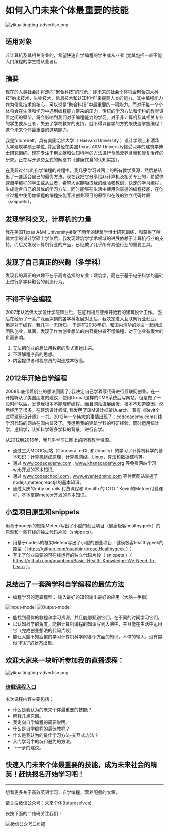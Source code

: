 # 如何入门未来个体最重要的技能

![yikuaitingting-advertise.png](/images/附录-编程/如何入门未来个体最重要的技能/yikuaitingting-advertise.png)

## 适用对象

非计算机及其相关专业的，希望快速自学编程的学生或从业者
(尤其包括一直不能入门编程的学生或从业者)。

## 摘要

现在的人类社会即将走向“聚合科技”的时代：即未来的社会个体将会聚合四大科技“纳米技术，生物技术，信息技术和认知科学”来提高人类的能力。其中编程能力作为信息技术的核心，可以说是“聚合科技”中最重要的一项能力。而对于每一个个体将会在生活和学习中遇到编程能力带来的压力，传统的学习方法和学科的教育设置之间的壁垒，将会影响到我们对于编程能力的学习。对于非计算机及其相关专业的学生或从业者，失去了学校教育的支持，就不得以自学的方式来快速掌握编程：这个未来个体最重要的这项能力。

我是futureSelf。具有美国哈佛大学（ Harvard University ）设计学硕士和清华大学建筑学硕士学位, 并且曾经在美国Texas A&M University接受两年的建筑学博士研究训练。现在专注于用文献和认知科学的方法进行食品营养含量和康复治疗的研究。正在写开源交互式的网络书《健康饮食的认知实践》。

在我超过4年的自学编程的过程中，我几乎学习过网上的所有教学资源，然后总结出了一套适合自己的最优方法。现在我把它分享给非计算机及相关专业的，希望快速自学编程的学生或从业者，希望大家能吸取我的经验和教训，快速的学习编程，生成适合自己的最优的学习方法。同时能够在生活中使用你掌握的编程技能，在创业过程中使用你掌握的编程技能写出创业项目的原型和在线的独立代码片段（snippets）。

## 发现学科交叉，计算机的力量

我在美国Texas A&M University接受了两年的建筑学博士研究训练，和获得了哈佛大学的设计学硕士学位后，我发现建筑学学术领域的进展依赖于计算机行业的支持。而后又发现计算机行业的产品，已经成了几乎所有其他行业的重要工具。

## 发现了自己真正的兴趣（多学科）

发现我的真正的兴趣不在于高考选择的专业：建筑学。而在于基于电子科学的基础上进行多学科融合的创造行为。

## 不得不学会编程

2007年从哈佛大学设计学院毕业后，在加利福尼亚州开始我的建筑设计工作。 然后在经历了一番广泛而深刻的各学科发展对比后，我决定进入互联网行业创业。 但是对于编程，我几乎一无所知。 于是在2008年初，和国内清华的朋友一起组成团队创业，其间，发现了作为创业想法的内容提供者不懂编程，对于创业有很大的负面影响。

1. 无法把创业的想法用数据的形式表达出来。
2. 不理解程序员的思想。
3. 内容提供者和程序员的沟通成本很高。

## 2012年开始自学编程

2008年底带着创业的想法回国了, 我决定自己学着写代码进行互联网创业。在一开始听从了美国朋友的建议，使用Drupal这样的CMS系统后写网站。但是做了一段时间以后，发觉我根本不能理解编程。而且网站进展缓慢，根本不知道原因。然后经历了很多。在建筑设计领域, 我发明了BIM设计框架Uuarch。著有《Revit全过程建筑设计师》一书。2012年一个伟大的事情出现了：codecademy.com在线学习代码的网站在国内普及了。我运用我的建筑学科的科研经验，同时运用统计学，逻辑学，认知科学等多学科的背景，进行自学。

从2012到2016年，我几乎学习过网上的所有教学资源。

- 通过三大MOOC网站（Coursera, edX, 和Udacity）的学习了计算机科学的基本知识：计算机组成原理，计算机网络，Linux，算法和数据结构等。
- 通过 www.codecademy.com , www.khanacademy.org 等免费网站学习web开发的基本知识。
- 通过 www.codeschool.com , www.eventedmind.com 等付费网站掌握了nodejs,meteor,reactjs的基本知识。
- 通过大庆的ruby on rails 付费课程和 ihealth 的 CTO：Kevin的Metoer付费课程，基本掌握meteor开发的基本知识。

## 小型项目原型和snippets

用基于nodejs的框架Meteor写出了小型的创业项目（健康极客healthygeek）的原型和一些在线的独立代码片段（snippets）。

- 用基于nodejs的框架Meteor写出了小型的创业项目：健康极客healthygeek的原型（ https://github.com/quanbinn/reactHealthygeek ）；
- 写出了创业需要的可在线运行的独立代码片段（ snippets ）（ https://github.com/quanbinn/Basic-Health-Knowledge-We-Need-To-Learn ）。

## 总结出了一套跨学科自学编程的最优方法

- 编程学习的逻辑模型： 输入最好的知识输出最好的应用（大脑－手指）

![Input-model](/images/附录-编程/如何入门未来个体最重要的技能/Input-model.jpg)
![Output-model](/images/附录-编程/如何入门未来个体最重要的技能/Output-model.jpg)

- 能找到最优的教程和学习资源，并且能够甄别它们，在不同的时间学习它们。
- 以认知科学的角度，能把计算机编程的知识写到大脑中，并且能在生活中运用它（完成创业想法的代码片段）
- 能让大脑不知疲倦的学习计算机科学的各个方面的知识。不停的输入。没有类似“死机”的状态出现。

## 欢迎大家来一块听听参加我的直播课程：

![yikuaitingting-advertise.png](/images/附录-编程/如何入门未来个体最重要的技能/yikuaitingting-advertise.png)

### [请戳课程入口](https://live.tinfinite.com/live-detail.html?liveshowId=5992646bbe38eb00010b9fdd&shopId=futureselves)

本次课程内容主要包括：

- 什么是我认为的未来个体最重要的技能？
- 解释几点原因。
- 我走向自学编程的简要说明。
- 什么是自学编程的最佳教程？
- 什么是我认为的最佳学习方法-交互式方法？
- 入门学习中的坑和避免的方法。
- 下一步的建议。

## 快速入门未来个体最重要的技能，成为未来社会的精英！赶快报名开始学习吧！

-----------------

想看更多关于高效英语学习，自学编程，营养配餐的文章，

请关注微信公众号：未来个体(futureselves)

长按下面的二维码关注我们：

![微信公众号二维码](/images/附录-编程/如何入门未来个体最重要的技能/qrcode_for_gh_cbe5f5b3f214_430.jpg)









